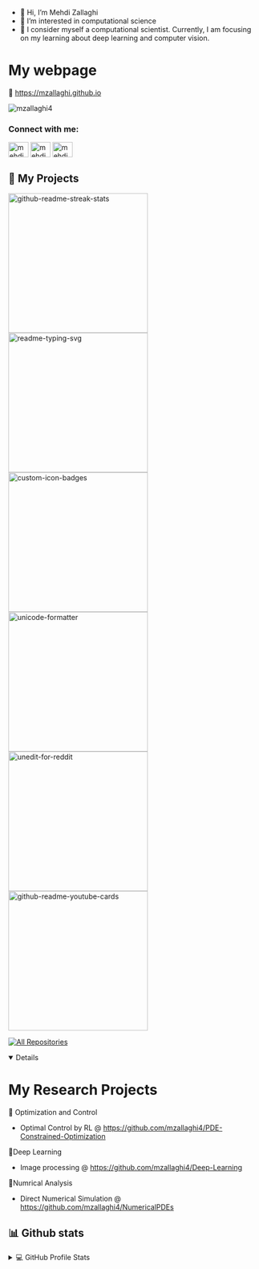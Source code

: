 - 👋 Hi, I’m Mehdi Zallaghi
- 👀 I’m interested in computational science
- 🌱 I consider myself a computational scientist. Currently, I am focusing on my learning about deep learning and computer vision.

# My webpage
📄 https://mzallaghi.github.io

<p align="left"> <img src="https://komarev.com/ghpvc/?username=mzallaghi4&label=Profile%20views&color=0e75b6&style=flat" alt="mzallaghi4" /> </p>


<h3 align="left">Connect with me:</h3>
<p align="left">
<a href="https://twitter.com/mehdizallaghi" target="blank"><img align="center" src="https://raw.githubusercontent.com/rahuldkjain/github-profile-readme-generator/master/src/images/icons/Social/twitter.svg" alt="mehdizallaghi" height="30" width="40" /></a>
<a href="https://linkedin.com/in/mehdizallaghi" target="blank"><img align="center" src="https://raw.githubusercontent.com/rahuldkjain/github-profile-readme-generator/master/src/images/icons/Social/linked-in-alt.svg" alt="mehdizallaghi" height="30" width="40" /></a>
<a href="https://instagram.com/mehdizallaghi4" target="blank"><img align="center" src="https://raw.githubusercontent.com/rahuldkjain/github-profile-readme-generator/master/src/images/icons/Social/instagram.svg" alt="mehdizallaghi4" height="30" width="40" /></a>
</p>

  <summary><h2>📘 My Projects</h2></summary>

  <!-- Repo info cards - https://github.com/mzallaghi4/github-readme-stats -->
  <!-- Small repo cards (fork) - https://github.com/mzallaghi4/github-readme-stats -->
  <p align="left">
    <a href="https://github.com/mzallaghi4/github-readme-streak-stats"><img width="278" src="https://mzallaghi4-github-readme-stats.vercel.app/api/pin/?username=mzallaghi4&repo=github-readme-streak-stats&theme=react&bg_color=1F222E&title_color=F85D7F&hide_border=true&icon_color=F8D866&show_icons=false" alt="github-readme-streak-stats"></a>
    <a href="https://github.com/mzallaghi4/readme-typing-svg"><img width="278" src="https://denvercoder1-github-readme-stats.vercel.app/api/pin/?username=DenverCoder1&repo=readme-typing-svg&theme=react&bg_color=1F222E&title_color=F85D7F&hide_border=true&icon_color=F8D866&show_icons=false" alt="readme-typing-svg"></a>
    <a href="https://github.com/DenverCoder1/custom-icon-badges"><img width="278" src="https://denvercoder1-github-readme-stats.vercel.app/api/pin?username=DenverCoder1&repo=custom-icon-badges&theme=react&bg_color=1F222E&title_color=F85D7F&hide_border=true&icon_color=F8D866&show_icons=false" alt="custom-icon-badges"></a>
    <a href="https://github.com/DenverCoder1/unicode-formatter"><img width="278" src="https://denvercoder1-github-readme-stats.vercel.app/api/pin/?username=DenverCoder1&repo=unicode-formatter&theme=react&bg_color=1F222E&title_color=F85D7F&hide_border=true&icon_color=F8D866&show_icons=false" alt="unicode-formatter"></a>
    <a href="https://github.com/mzallaghi4/unedit-for-reddit"><img width="278" src="https://mzallaghi4-github-readme-stats.vercel.app/api/pin/?username=DenverCoder1&repo=unedit-for-reddit&theme=react&bg_color=1F222E&title_color=F85D7F&hide_border=true&icon_color=F8D866&show_icons=false" alt="unedit-for-reddit"></a>
    <a href="https://github.com/mzallaghi4/github-readme-youtube-cards"><img width="278" src="https://denvercoder1-github-readme-stats.vercel.app/api/pin/?username=mzallaghi4&repo=github-readme-youtube-cards&theme=react&bg_color=1F222E&title_color=F85D7F&hide_border=true&icon_color=F8D866&show_icons=false" alt="github-readme-youtube-cards"></a>
  
  </p>

  <a href="https://github.com/mzallaghi4/"><img alt="All Repositories" title="All Repositories" src="https://custom-icon-badges.demolab.com/badge/-Click%20Here%20For%20All%20My%20Repos-1F222E?style=for-the-badge&logoColor=white&logo=repo"/></a>
</details>

<details open> 
 
# My Research Projects
📄 Optimization and Control
 - Optimal Control by RL  @
https://github.com/mzallaghi4/PDE-Constrained-Optimization

📄Deep Learning
 - Image processing  @
https://github.com/mzallaghi4/Deep-Learning

📄Numrical Analysis 
 - Direct Numerical Simulation @
  https://github.com/mzallaghi4/NumericalPDEs



## 📊 Github stats
<details> 
  <summary>💻 GitHub Profile Stats</summary>
  <br/>
    <a href="https://github.com/anuraghazra/github-readme-stats"><img alt="mzallaghi4's Github Stats" src="https://github-readme-stats.vercel.app/api/?username=mzallaghi4&show_icons=true&count_private=true&theme=default&hide_border=true&bg_color=fff&title_color=00E676&icon_color=00E676" height="192px"/></a>
  <a href="https://github.com/anuraghazra/github-readme-stats"><img alt="rzashakeri's Top Languages" src="https://github-readme-stats.vercel.app/api/top-langs/?username=mzallaghi4&langs_count=8&layout=compact&theme=default&hide_border=true&bg_color=fff&title_color=000&icon_color=000&hide=Jupyter%20Notebook" height="192px"/></a>
  <br/>
</details>


<!---
mzallaghi4/mzallaghi4 is a ✨ special ✨ repository because its `README.md` (this file) appears on your GitHub profile.
You can click the Preview link to take a look at your changes.
--->
